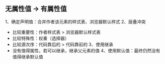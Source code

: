 ## 无属性值 -> 有属性值

1、确定声明值：合并作者该元素的样式表、浏览器默认样式
2、层叠冲突
  - 比较重要性：作者样式表 > 浏览器默认样式表
  - 比较特殊性：权重（选择器）
  - 比较源次序：代码靠后的 > 代码靠前的
3、使用继承
  - 没有值得属性，若可以继承，继承父元素的值
4、使用默认值：最终仍然没有值得继承默认值
